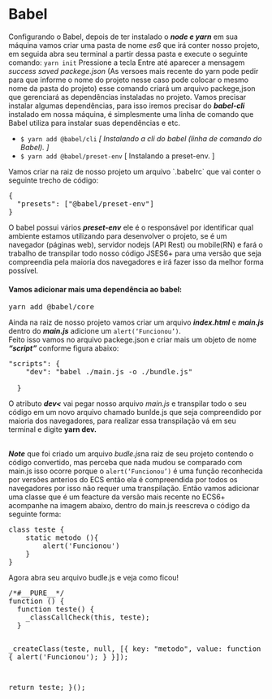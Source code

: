 <h1> Babel </h1>

<p>Configurando o Babel, depois de ter instalado o <i><em><b>node e yarn</b></em></i> em sua máquina vamos criar uma pasta de nome <i>es6</i> que irá conter nosso projeto, em seguida abra seu terminal a partir dessa pasta e execute o seguinte comando: <code>yarn init</code> Pressione a tecla Entre até aparecer a mensagem <i><em>success saved packege.json</em></i> (As versoes mais recente do yarn pode pedir para que informe o nome do projeto nesse caso pode colocar o mesmo nome da pasta do projeto) esse comando criará um arquivo packege,json que gerenciará as dependências instaladas no projeto. Vamos precisar instalar algumas dependências, para isso iremos precisar do <i><em><b>babel-cli</b></em></i> instalado em nossa máquina, é simplesmente uma linha de comando que Babel utiliza para instalar suas dependências e etc.
</p> 
<Ul>
    <li><code>$ yarn add @babel/cli</code> <i><em>[ Instalando a cli do babel (linha de comando do Babel). ]</em></i></li>
    <li><code>$ yarn add @babel/preset-env</code> [ Instalando a preset-env. ]</li>
</ul>

<p>Vamos criar na raiz de nosso projeto um arquivo `.babelrc`  que vai conter o seguinte trecho de código:</p>
<div><pre>
{
  "presets": ["@babel/preset-env"]
}
</pre></div>

<p>
O babel possui vários <i><em><b>preset-env</b></em></i> ele é o responsável por identificar qual ambiente estamos utilizando para desenvolver o projeto, se é um navegador (páginas web), servidor nodejs (API Rest) ou mobile(RN) e fará o trabalho de transpilar todo nosso código JSES6+ para uma versão que seja compreendia pela maioria dos navegadores e irá fazer isso da melhor forma possível.
</p>

<h4>Vamos adicionar mais uma dependência ao babel: </h4>

<pre>yarn add @babel/core</pre>

<p>Ainda na raiz de nosso projeto vamos criar um arquivo <i><em><b>index.html</b></em></i> e <i><em><b>main.js</b></em></i> dentro do <i><em><b>main.js</b></em></i> adicione um <code>alert(‘Funcionou’)</code>.<br>
Feito isso vamos no arquivo packege.json e criar mais um objeto de nome <i><em><b>“script”</b></em></i> conforme figura abaixo:<br>
</p>

<div><pre>
"scripts": {
    "dev": "babel ./main.js -o ./bundle.js"<br>
  }
</pre></div>

<p>
O atributo <i><em><b>dev<</b></em></i> vai pegar nosso arquivo <i>main.js</i> e transpilar todo o seu código em um novo arquivo chamado bunlde.js que seja compreendido por maioria dos navegadores, para realizar essa transpilação vá em seu terminal e digite <b>yarn dev.</b><br><br>


<i><em><b>Note</b></em></i> que foi criado um arquivo <em>budle.js</em>na raiz de seu projeto contendo o código convertido, mas perceba que nada mudou se comparado com main.js isso ocorre porque o <code>alert(‘Funcionou’)</code> é uma função reconhecida por versões anterios do ECS então ela é compreendida por todos os navegadores por isso não requer uma transpilação. Então vamos adicionar uma classe que é um feacture da versão mais recente no ECS6+ acompanhe na imagem abaixo, dentro do main.js reescreva o código da seguinte forma:
</p>

<div><pre>
class teste {
    static metodo (){
        alert('Funcionou')
    }
}
</div></pre>

<p>Agora abra seu arquivo budle.js e veja como ficou! </p>

<div><pre>
/*#__PURE__*/
function () {
  function teste() {
    _classCallCheck(this, teste);
  }

  _createClass(teste, null, [{
    key: "metodo",
    value: function metodo() {
      alert('Funcionou');
    }
  }]);

  return teste;
}();
</div></pre>

